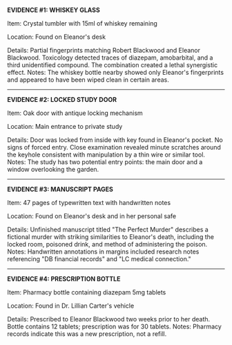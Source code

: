 
**EVIDENCE #1: WHISKEY GLASS**

Item: Crystal tumbler with 15ml of whiskey remaining

Location: Found on Eleanor's desk

Details: Partial fingerprints matching Robert Blackwood and Eleanor Blackwood. Toxicology detected traces of diazepam, amobarbital, and a third unidentified compound. The combination created a lethal synergistic effect. Notes: The whiskey bottle nearby showed only Eleanor's fingerprints and appeared to have been wiped clean in certain areas.

---

**EVIDENCE #2: LOCKED STUDY DOOR**

Item: Oak door with antique locking mechanism

Location: Main entrance to private study

Details: Door was locked from inside with key found in Eleanor's pocket. No signs of forced entry. Close examination revealed minute scratches around the keyhole consistent with manipulation by a thin wire or similar tool. Notes: The study has two potential entry points: the main door and a window overlooking the garden.

---

**EVIDENCE #3: MANUSCRIPT PAGES**

Item: 47 pages of typewritten text with handwritten notes

Location: Found on Eleanor's desk and in her personal safe

Details: Unfinished manuscript titled "The Perfect Murder" describes a fictional murder with striking similarities to Eleanor's death, including the locked room, poisoned drink, and method of administering the poison. Notes: Handwritten annotations in margins included research notes referencing "DB financial records" and "LC medical connection."

---

**EVIDENCE #4: PRESCRIPTION BOTTLE**

Item: Pharmacy bottle containing diazepam 5mg tablets

Location: Found in Dr. Lillian Carter's vehicle

Details: Prescribed to Eleanor Blackwood two weeks prior to her death. Bottle contains 12 tablets; prescription was for 30 tablets. Notes: Pharmacy records indicate this was a new prescription, not a refill.